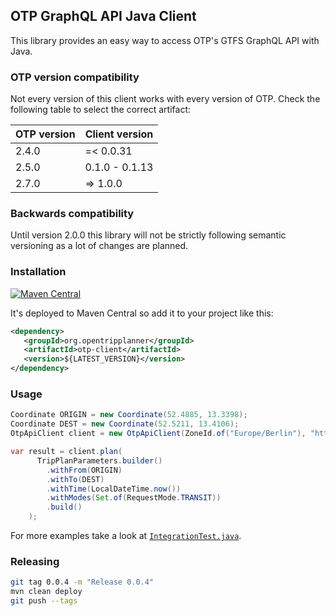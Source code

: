 ## OTP GraphQL API Java Client

This library provides an easy way to access OTP's GTFS GraphQL API with Java.

### OTP version compatibility

Not every version of this client works with every version of OTP. Check the
following table to select the correct artifact:

| OTP version | Client version |
|-------------|----------------|
| 2.4.0       | =< 0.0.31      |
| 2.5.0       | 0.1.0 - 0.1.13 |
| 2.7.0       | => 1.0.0       |

### Backwards compatibility

Until version 2.0.0 this library will not be strictly following semantic versioning as a lot 
of changes are planned.

### Installation

[![Maven Central](https://img.shields.io/maven-central/v/org.opentripplanner/otp-client.svg)](https://mvnrepository.com/artifact/org.opentripplanner/otp-client)

It's deployed to Maven Central so add it to your project like this:

```xml
<dependency>
   <groupId>org.opentripplanner</groupId>
   <artifactId>otp-client</artifactId>
   <version>${LATEST_VERSION}</version>
</dependency>
```

### Usage

```java
Coordinate ORIGIN = new Coordinate(52.4885, 13.3398);
Coordinate DEST = new Coordinate(52.5211, 13.4106);
OtpApiClient client = new OtpApiClient(ZoneId.of("Europe/Berlin"), "https://example.com");

var result = client.plan(
      TripPlanParameters.builder()
        .withFrom(ORIGIN)
        .withTo(DEST)
        .withTime(LocalDateTime.now())
        .withModes(Set.of(RequestMode.TRANSIT))
        .build()
    );
```

For more examples take a look at [`IntegrationTest.java`](https://github.com/opentripplanner/otp-java-client/blob/main/src/test/java/org/opentripplanner/IntegrationTest.java).

### Releasing

```sh
git tag 0.0.4 -m "Release 0.0.4"
mvn clean deploy
git push --tags
```